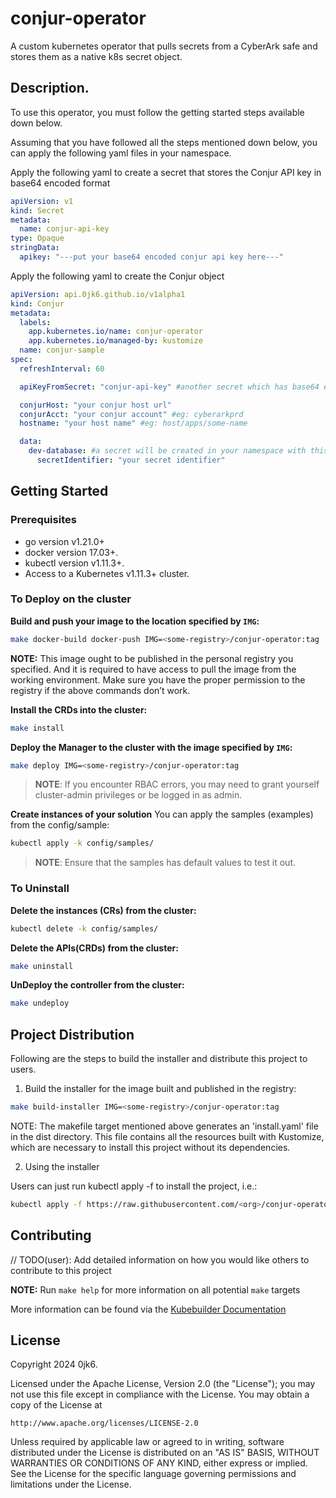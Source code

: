 # conjur-operator
A custom kubernetes operator that pulls secrets from a CyberArk safe and stores them as a native k8s secret object.

## Description.
To use this operator, you must follow the getting started steps available down below.

Assuming that you have followed all the steps mentioned down below, you can apply the following yaml files in your namespace.

Apply the following yaml to create a secret that stores the Conjur API key in base64 encoded format
```yaml
apiVersion: v1
kind: Secret
metadata:
  name: conjur-api-key
type: Opaque
stringData:
  apikey: "---put your base64 encoded conjur api key here---"
```

Apply the following yaml to create the Conjur object
```yaml
apiVersion: api.0jk6.github.io/v1alpha1
kind: Conjur
metadata:
  labels:
    app.kubernetes.io/name: conjur-operator
    app.kubernetes.io/managed-by: kustomize
  name: conjur-sample
spec:
  refreshInterval: 60

  apiKeyFromSecret: "conjur-api-key" #another secret which has base64 encoded conjur api key

  conjurHost: "your conjur host url"
  conjurAcct: "your conjur account" #eg: cyberarkprd
  hostname: "your host name" #eg: host/apps/some-name

  data:
    dev-database: #a secret will be created in your namespace with this name storing the value of the secretIdentfier
      secretIdentifier: "your secret identifier"
```

## Getting Started

### Prerequisites
- go version v1.21.0+
- docker version 17.03+.
- kubectl version v1.11.3+.
- Access to a Kubernetes v1.11.3+ cluster.

### To Deploy on the cluster
**Build and push your image to the location specified by `IMG`:**

```sh
make docker-build docker-push IMG=<some-registry>/conjur-operator:tag
```

**NOTE:** This image ought to be published in the personal registry you specified.
And it is required to have access to pull the image from the working environment.
Make sure you have the proper permission to the registry if the above commands don’t work.

**Install the CRDs into the cluster:**

```sh
make install
```

**Deploy the Manager to the cluster with the image specified by `IMG`:**

```sh
make deploy IMG=<some-registry>/conjur-operator:tag
```

> **NOTE**: If you encounter RBAC errors, you may need to grant yourself cluster-admin
privileges or be logged in as admin.

**Create instances of your solution**
You can apply the samples (examples) from the config/sample:

```sh
kubectl apply -k config/samples/
```

>**NOTE**: Ensure that the samples has default values to test it out.

### To Uninstall
**Delete the instances (CRs) from the cluster:**

```sh
kubectl delete -k config/samples/
```

**Delete the APIs(CRDs) from the cluster:**

```sh
make uninstall
```

**UnDeploy the controller from the cluster:**

```sh
make undeploy
```

## Project Distribution

Following are the steps to build the installer and distribute this project to users.

1. Build the installer for the image built and published in the registry:

```sh
make build-installer IMG=<some-registry>/conjur-operator:tag
```

NOTE: The makefile target mentioned above generates an 'install.yaml'
file in the dist directory. This file contains all the resources built
with Kustomize, which are necessary to install this project without
its dependencies.

2. Using the installer

Users can just run kubectl apply -f <URL for YAML BUNDLE> to install the project, i.e.:

```sh
kubectl apply -f https://raw.githubusercontent.com/<org>/conjur-operator/<tag or branch>/dist/install.yaml
```

## Contributing
// TODO(user): Add detailed information on how you would like others to contribute to this project

**NOTE:** Run `make help` for more information on all potential `make` targets

More information can be found via the [Kubebuilder Documentation](https://book.kubebuilder.io/introduction.html)

## License

Copyright 2024 0jk6.

Licensed under the Apache License, Version 2.0 (the "License");
you may not use this file except in compliance with the License.
You may obtain a copy of the License at

    http://www.apache.org/licenses/LICENSE-2.0

Unless required by applicable law or agreed to in writing, software
distributed under the License is distributed on an "AS IS" BASIS,
WITHOUT WARRANTIES OR CONDITIONS OF ANY KIND, either express or implied.
See the License for the specific language governing permissions and
limitations under the License.

